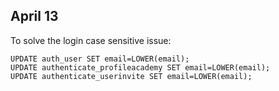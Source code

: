

## April 13

To solve the login case sensitive issue:

```
UPDATE auth_user SET email=LOWER(email);
UPDATE authenticate_profileacademy SET email=LOWER(email);
UPDATE authenticate_userinvite SET email=LOWER(email);
```
